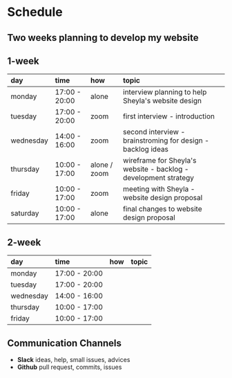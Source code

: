 # Schedule

## Two weeks planning to develop my website

## 1-week

|     day   |      time     |     how      |                          topic                                    |
| :-------- | :------------ | :----------- | :---------------------------------------------------------------- |
| monday    | 17:00 - 20:00 | alone        | interview planning to help Sheyla's website design                |
| tuesday   | 17:00 - 20:00 | zoom         | first interview - introduction                                    |
| wednesday | 14:00 - 16:00 | zoom         | second interview - brainstroming for design - backlog ideas       |
| thursday  | 10:00 - 17:00 | alone / zoom | wireframe for Sheyla's website - backlog - development strategy   |
| friday    | 10:00 - 17:00 | zoom         | meeting with Sheyla - website design proposal                     |
| saturday  | 10:00 - 17:00 | alone        | final changes to website design proposal                          |

## 2-week

|     day   |      time     | how |  topic |
| :-------- | :------------ | :-- | :----- |
| monday    | 17:00 - 20:00 |     |        |
| tuesday   | 17:00 - 20:00 |     |        |
| wednesday | 14:00 - 16:00 |     |        |
| thursday  | 10:00 - 17:00 |     |        |
| friday    | 10:00 - 17:00 |     |        |

## Communication Channels

- **Slack** ideas, help, small issues, advices
- **Github** pull request, commits, issues
